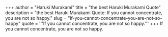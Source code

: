 +++
author = "Haruki Murakami"
title = "the best Haruki Murakami Quote"
description = "the best Haruki Murakami Quote: If you cannot concentrate, you are not so happy."
slug = "if-you-cannot-concentrate-you-are-not-so-happy"
quote = '''If you cannot concentrate, you are not so happy.'''
+++
If you cannot concentrate, you are not so happy.
